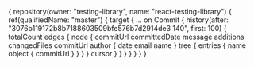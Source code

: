 
{
  repository(owner: "testing-library", name: "react-testing-library") {
    ref(qualifiedName: "master") {
      target {
        ... on Commit {
          history(after: "3076b119172b8b7188603509bfe576b7d2914de3 140", first: 100) {
            totalCount
            edges {
              node {
                commitUrl
                committedDate
                message
                additions
                changedFiles
                commitUrl
                author {
                  date
                  email
                  name
                }
                tree {
                  entries {
                    name
                    object {
                      commitUrl
                    }
                  }
                }
              }
              cursor
            }
          }
        }
      }
    }
  }
}
